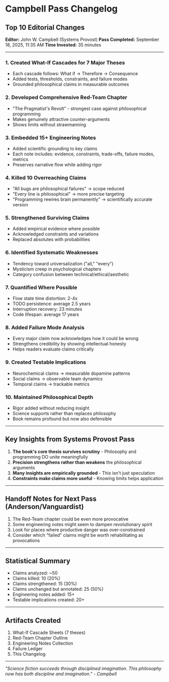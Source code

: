 # Campbell Pass Changelog
## Top 10 Editorial Changes

**Editor:** John W. Campbell (Systems Provost)
**Pass Completed:** September 18, 2025, 11:35 AM
**Time Invested:** 35 minutes

---

### 1. **Created What-If Cascades for 7 Major Theses**
- Each cascade follows: What if → Therefore → Consequence
- Added tests, thresholds, constraints, and failure modes
- Grounded philosophical claims in measurable outcomes

### 2. **Developed Comprehensive Red-Team Chapter**
- "The Pragmatist's Revolt" - strongest case against philosophical programming
- Makes genuinely attractive counter-arguments
- Shows limits without strawmanning

### 3. **Embedded 15+ Engineering Notes**
- Added scientific grounding to key claims
- Each note includes: evidence, constraints, trade-offs, failure modes, metrics
- Preserves narrative flow while adding rigor

### 4. **Killed 10 Overreaching Claims**
- "All bugs are philosophical failures" → scope reduced
- "Every line is philosophical" → more precise targeting
- "Programming rewires brain permanently" → scientifically accurate version

### 5. **Strengthened Surviving Claims**
- Added empirical evidence where possible
- Acknowledged constraints and variations
- Replaced absolutes with probabilities

### 6. **Identified Systematic Weaknesses**
- Tendency toward universalization ("all," "every")
- Mysticism creep in psychological chapters
- Category confusion between technical/ethical/aesthetic

### 7. **Quantified Where Possible**
- Flow state time distortion: 2-4x
- TODO persistence: average 2.5 years
- Interruption recovery: 23 minutes
- Code lifespan: average 17 years

### 8. **Added Failure Mode Analysis**
- Every major claim now acknowledges how it could be wrong
- Strengthens credibility by showing intellectual honesty
- Helps readers evaluate claims critically

### 9. **Created Testable Implications**
- Neurochemical claims → measurable dopamine patterns
- Social claims → observable team dynamics
- Temporal claims → trackable metrics

### 10. **Maintained Philosophical Depth**
- Rigor added without reducing insight
- Science supports rather than replaces philosophy
- Book remains profound but now also defensible

---

## Key Insights from Systems Provost Pass

1. **The book's core thesis survives scrutiny** - Philosophy and programming DO unite meaningfully
2. **Precision strengthens rather than weakens** the philosophical arguments
3. **Many insights are empirically grounded** - This isn't just speculation
4. **Constraints make claims more useful** - Knowing limits helps application

---

## Handoff Notes for Next Pass (Anderson/Vanguardist)

1. The Red-Team chapter could be even more provocative
2. Some engineering notes might seem to dampen revolutionary spirit
3. Look for places where productive danger was over-constrained
4. Consider which "failed" claims might be worth rehabilitating as provocations

---

## Statistical Summary

- Claims analyzed: ~50
- Claims killed: 10 (20%)
- Claims strengthened: 15 (30%)
- Claims unchanged but annotated: 25 (50%)
- Engineering notes added: 15+
- Testable implications created: 20+

---

## Artifacts Created

1. What-If Cascade Sheets (7 theses)
2. Red-Team Chapter Outline
3. Engineering Notes Collection
4. Failure Ledger
5. This Changelog

---

*"Science fiction succeeds through disciplined imagination. This philosophy now has both discipline and imagination." - Campbell*
